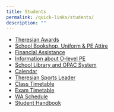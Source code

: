 ```yaml
---
title: Students
permalink: /quick-links/students/
description: ""
---
```

<ul>
<li><a href="/theresian-family/students/theresian-awards" target="">Theresian Awards</a></li>
<li><a href="/theresian-family/students/school-bookshop-uniform-n-pe-attire" target="">School Bookshop, Uniform &amp; PE Attire</a></li>
<li><a href="/others/home-tab-box/parents/moe-financial-assistance-scheme-fas" target="">Financial Assistance</a></li>
<li><a href="/theresian-family/students/information-about-o-level-pe" target="">Information about O-level PE</a></li>
<li><a href="http://chijsttheresasconvent.spydus.com.sg/cgi-bin/spydus.exe/MSGTRN/OPAC/HOME" target="_blank" rel="noopener">School Library and OPAC System</a></li>
<li><a href="/theresian-family/students/calendar" target="">Calendar</a></li>
<li><a href="/theresian-family/students/theresian-sports-leaders" target="">Theresian Sports Leader</a></li>
<li><a href="/theresian-family/students/class-time-table" target="">Class Timetable</a></li>
<li><a href="/others/2022-exam-timetable" target="">Exam Timetable</a></li>
<li><a href="/others/2023-weighted-assessment-wa-schedule" target="">WA Schedule</a></li>
<li><a href="/theresian-family/students/student-handbook" target="">Student Handbook</a></li>
<!--<li><a target="" href="/others/home-tab-box/students/group-personal-accident-gpa-insurance-for-student">Group Personal Accident Insurance</a></li>-->
</ul>